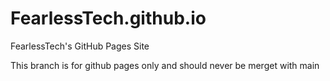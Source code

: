 # FearlessTech.github.io
FearlessTech's GitHub Pages Site

This branch is for github pages only and should never be merget with main
